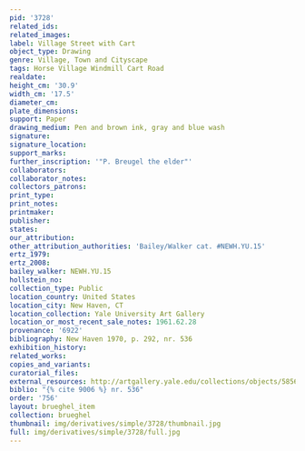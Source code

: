 ```yaml
---
pid: '3728'
related_ids: 
related_images: 
label: Village Street with Cart
object_type: Drawing
genre: Village, Town and Cityscape
tags: Horse Village Windmill Cart Road
realdate: 
height_cm: '30.9'
width_cm: '17.5'
diameter_cm: 
plate_dimensions: 
support: Paper
drawing_medium: Pen and brown ink, gray and blue wash
signature: 
signature_location: 
support_marks: 
further_inscription: '"P. Breugel the elder"'
collaborators: 
collaborator_notes: 
collectors_patrons: 
print_type: 
print_notes: 
printmaker: 
publisher: 
states: 
our_attribution: 
other_attribution_authorities: 'Bailey/Walker cat. #NEWH.YU.15'
ertz_1979: 
ertz_2008: 
bailey_walker: NEWH.YU.15
hollstein_no: 
collection_type: Public
location_country: United States
location_city: New Haven, CT
location_collection: Yale University Art Gallery
location_or_most_recent_sale_notes: 1961.62.28
provenance: '6922'
bibliography: New Haven 1970, p. 292, nr. 536
exhibition_history: 
related_works: 
copies_and_variants: 
curatorial_files: 
external_resources: http://artgallery.yale.edu/collections/objects/58563
biblio: "{% cite 9006 %} nr. 536"
order: '756'
layout: brueghel_item
collection: brueghel
thumbnail: img/derivatives/simple/3728/thumbnail.jpg
full: img/derivatives/simple/3728/full.jpg
---
```

